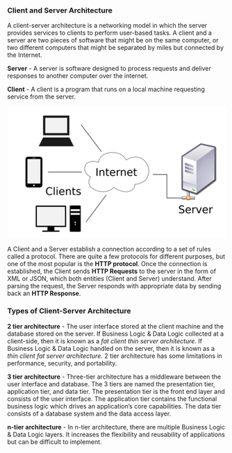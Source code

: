 ### Client and Server Architecture

A client-server architecture is a networking model in which the server provides services to clients to perform user-based tasks. A client and a server are two pieces of software that might be on the same computer, or two different computers that might be separated by miles but connected by the Internet.

**Server** - A server is software designed to process requests and deliver responses to another computer over the internet.

**Client** - A client is a program that runs on a local machine requesting service from the server.

![](./images/client-server.png )

A Client and a Server establish a connection according to a set of rules called a protocol. There are quite a few protocols for different purposes, but one of the most popular is the **HTTP protocol**. Once the connection is established, the Client sends **HTTP Requests** to the server in the form of XML or JSON, which both entities (Client and Server) understand. After parsing the request, the Server responds with appropriate data by sending back an **HTTP Response**.


### Types of Client-Server Architecture

**2 tier architecture** - The user interface stored at the client machine and the database stored on the server. If Business Logic & Data Logic collected at a client-side, then it is known as a *fat client thin server architecture*. If Business Logic & Data Logic handled on the server, then it is known as a *thin client fat server architecture*. 2 tier architecture has some limitations in performance, security, and portability.

**3 tier architecture** - Three-tier architecture has a middleware between the user interface and database. The 3 tiers are named the presentation tier, application tier, and data tier. The presentation tier is the front end layer and consists of the user interface. The application tier contains the functional business logic which drives an application’s core capabilities. The data tier consists of a database system and the data access layer.

**n-tier architecture** - In n-tier architecture, there are multiple Business Logic & Data Logic layers. It increases the flexibility and reusability of applications but can be difficult to implement.
